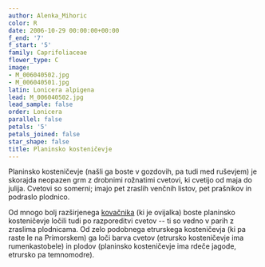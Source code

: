 ```yaml
---
author: Alenka_Mihoric
color: R
date: 2006-10-29 00:00:00+00:00
f_end: '7'
f_start: '5'
family: Caprifoliaceae
flower_type: C
image:
- M_006040502.jpg
- M_006040501.jpg
latin: Lonicera alpigena
lead: M_006040502.jpg
lead_sample: false
order: Lonicera
parallel: false
petals: '5'
petals_joined: false
star_shape: false
title: Planinsko kosteničevje
---
```

Planinsko kosteničevje (našli ga boste v gozdovih, pa tudi med ruševjem) je skorajda neopazen grm z drobnimi rožnatimi cvetovi, ki cvetijo od maja do julija. Cvetovi so somerni; imajo pet zraslih venčnih listov, pet prašnikov in podraslo plodnico.

Od mnogo bolj razširjenega [kovačnika](../loniceracaprifolium/) (ki je ovijalka) boste planinsko kosteničevje ločili tudi po razporeditvi cvetov -- ti so vedno v parih z zraslima plodnicama. Od zelo podobnega etrurskega kosteničevja (ki pa raste le na Primorskem) ga loči barva cvetov (etrursko kosteničevje ima rumenkastobele) in plodov (planinsko kosteničevje ima rdeče jagode, etrursko pa temnomodre).

